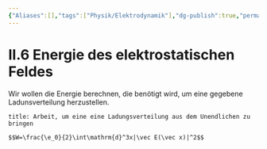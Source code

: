 ```yaml
---
{"Aliases":[],"tags":["Physik/Elektrodynamik"],"dg-publish":true,"permalink":"/02-all-notes/ii-6-energie-des-elektrostatischen-feldes/","dgHomeLink":true,"dgPassFrontmatter":true}
---
```


# II.6 Energie des elektrostatischen Feldes
Wir wollen die Energie berechnen, die benötigt wird, um eine gegebene Ladunsverteilung herzustellen. 

```ad-equation
title: Arbeit, um eine eine Ladungsverteilung aus dem Unendlichen zu bringen

$$W=\frac{\e_0}{2}\int\mathrm{d}^3x|\vec E(\vec x)|^2$$

```
